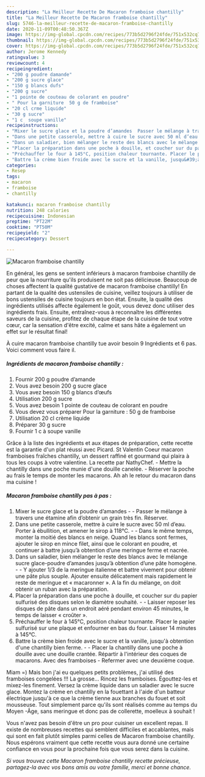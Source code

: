 ```yaml
---
description: "La Meilleur Recette De Macaron framboise chantilly"
title: "La Meilleur Recette De Macaron framboise chantilly"
slug: 5746-la-meilleur-recette-de-macaron-framboise-chantilly
date: 2020-11-09T00:48:50.367Z
image: https://img-global.cpcdn.com/recipes/773b5d2796f24fde/751x532cq70/macaron-framboise-chantilly-photo-principale-de-la-recette.jpg
thumbnail: https://img-global.cpcdn.com/recipes/773b5d2796f24fde/751x532cq70/macaron-framboise-chantilly-photo-principale-de-la-recette.jpg
cover: https://img-global.cpcdn.com/recipes/773b5d2796f24fde/751x532cq70/macaron-framboise-chantilly-photo-principale-de-la-recette.jpg
author: Jerome Kennedy
ratingvalue: 3
reviewcount: 4
recipeingredient:
- "200 g poudre damande"
- "200 g sucre glace"
- "150 g blancs dufs"
- "200 g sucre"
- "1 pointe de couteau de colorant en poudre"
- " Pour la garniture  50 g de framboise"
- "20 cl crme liquide"
- "30 g sucre"
- "1 c  soupe vanille"
recipeinstructions:
- "Mixer le sucre glace et la poudre d’amandes  Passer le mélange à travers une étamine afin d’obtenir un grain très fin. Réserver."
- "Dans une petite casserole, mettre à cuire le sucre avec 50 ml d’eau. Porter à ébullition, et amener le sirop à 118°C.   Dans le même temps, monter la moitié des blancs en neige. Quand les blancs sont fermes, ajouter le sirop en mince filet, ainsi que le colorant en poudre, et continuer à battre jusqu’à obtention d’une meringue ferme et nacrée."
- "Dans un saladier, bien mélanger le reste des blancs avec le mélange sucre glace-poudre d’amandes jusqu’à obtention d’une pâte homogène.   Y ajouter 1/3 de la meringue italienne et battre vivement pour obtenir une pâte plus souple. Ajouter ensuite délicatement mais rapidement le reste de meringue et « macaronner ». A la fin du mélange, on doit obtenir un ruban avec la préparation."
- "Placer la préparation dans une poche à douille, et coucher sur du papier sulfurisé des disques selon le diamètre souhaité.   Laisser reposer les disques de pâte dans un endroit aéré pendant environ 45 minutes, le temps de laisser « croûter »."
- "Préchauffer le four à 145°C, position chaleur tournante. Placer le papier sulfurisé sur une plaque et enfourner en bas du four. Laisser 14 minutes à 145°C."
- "Battre la crème bien froide avec le sucre et la vanille, jusqu&#39;à obtention d&#39;une chantilly bien ferme.   Placer la chantilly dans une poche à douille avec une douille crantée. Répartir à l&#39;intérieur des coques de macarons. Avec des framboises  Refermer avec une deuxième coque."
categories:
- Resep
tags:
- macaron
- framboise
- chantilly

katakunci: macaron framboise chantilly 
nutrition: 248 calories
recipecuisine: Indonesian
preptime: "PT22M"
cooktime: "PT50M"
recipeyield: "2"
recipecategory: Dessert

---
```



![Macaron framboise chantilly](https://img-global.cpcdn.com/recipes/773b5d2796f24fde/751x532cq70/macaron-framboise-chantilly-photo-principale-de-la-recette.jpg)

En général, les gens se sentent inférieurs à macaron framboise chantilly de peur que la nourriture qu'ils produisent ne soit pas délicieuse. Beaucoup de choses affectent la qualité gustative de macaron framboise chantilly! En partant de la qualité des ustensiles de cuisine, veillez toujours à utiliser de bons ustensiles de cuisine toujours en bon état. Ensuite, la qualité des ingrédients utilisés affecte également le goût, vous devez donc utiliser des ingrédients frais. Ensuite, entraînez-vous à reconnaître les différentes saveurs de la cuisine, profitez de chaque étape de la cuisine de tout votre cœur, car la sensation d'être excité, calme et sans hâte a également un effet sur le résultat final!

<!--inarticleads1-->

À cuire macaron framboise chantilly tue avoir besoin 9 Ingrédients et 6 pas. Voici comment vous faire il.

##### Ingrédients de macaron framboise chantilly :

1. Fournir 200 g poudre d’amande
1. Vous avez besoin 200 g sucre glace
1. Vous avez besoin 150 g blancs d’œufs
1. Utilisation 200 g sucre
1. Vous avez besoin 1 pointe de couteau de colorant en poudre
1. Vous devez vous préparer  Pour la garniture : 50 g de framboise
1. Utilisation 20 cl crème liquide
1. Préparer 30 g sucre
1. Fournir 1 c à soupe vanille


Grâce à la liste des ingrédients et aux étapes de préparation, cette recette est la garantie d&#39;un plat réussi avec Picard. St Valentin Coeur macaron framboises fraîches chantilly, un dessert raffiné et gourmand qui plaira à tous les coups à votre valentine. La recette par NathyChef. - Mettre la chantilly dans une poche munie d&#39;une douille canelée. - Réserver la poche au frais le temps de monter les macarons. Ah ah le retour du macaron dans ma cuisine ! 

<!--inarticleads2-->

##### Macaron framboise chantilly pas à pas :

1. Mixer le sucre glace et la poudre d’amandes -  - Passer le mélange à travers une étamine afin d’obtenir un grain très fin. Réserver.
1. Dans une petite casserole, mettre à cuire le sucre avec 50 ml d’eau. Porter à ébullition, et amener le sirop à 118°C.  -  - Dans le même temps, monter la moitié des blancs en neige. Quand les blancs sont fermes, ajouter le sirop en mince filet, ainsi que le colorant en poudre, et continuer à battre jusqu’à obtention d’une meringue ferme et nacrée.
1. Dans un saladier, bien mélanger le reste des blancs avec le mélange sucre glace-poudre d’amandes jusqu’à obtention d’une pâte homogène.  -  - Y ajouter 1/3 de la meringue italienne et battre vivement pour obtenir une pâte plus souple. Ajouter ensuite délicatement mais rapidement le reste de meringue et « macaronner ». A la fin du mélange, on doit obtenir un ruban avec la préparation.
1. Placer la préparation dans une poche à douille, et coucher sur du papier sulfurisé des disques selon le diamètre souhaité.  -  - Laisser reposer les disques de pâte dans un endroit aéré pendant environ 45 minutes, le temps de laisser « croûter ».
1. Préchauffer le four à 145°C, position chaleur tournante. Placer le papier sulfurisé sur une plaque et enfourner en bas du four. Laisser 14 minutes à 145°C.
1. Battre la crème bien froide avec le sucre et la vanille, jusqu&#39;à obtention d&#39;une chantilly bien ferme.  -  - Placer la chantilly dans une poche à douille avec une douille crantée. Répartir à l&#39;intérieur des coques de macarons. Avec des framboises  - Refermer avec une deuxième coque.


Miam =) Mais bon j&#39;ai eu quelques petits problèmes, j&#39;ai utilisé des framboises congelées !!! La grosse… Rincez les framboises. Égouttez-les et mixez-les finement. Versez la crème liquide dans un saladier avec le sucre glace. Montez la crème en chantilly en la fouettant à l&#39;aide d&#39;un batteur électrique jusqu&#39;à ce que la crème tienne aux branches du fouet et soit mousseuse. Tout simplement parce qu&#39;ils sont réalisés comme au temps du Moyen -Âge, sans meringue et donc pas de collerette, moelleux à souhait ! 

<!--inarticleads1-->

<p>
Vous n'avez pas besoin d'être un pro pour cuisiner un excellent repas. Il existe de nombreuses recettes qui semblent difficiles et accablantes, mais qui sont en fait plutôt simples parmi celles de Macaron framboise chantilly. Nous espérons vraiment que cette recette vous aura donné une certaine confiance en vous pour la prochaine fois que vous serez dans la cuisine.
</p>

<p>
<i>Si vous trouvez cette Macaron framboise chantilly recette précieuse, partagez-la avec vos bons amis ou votre famille, merci et bonne chance.</i>
</p>
